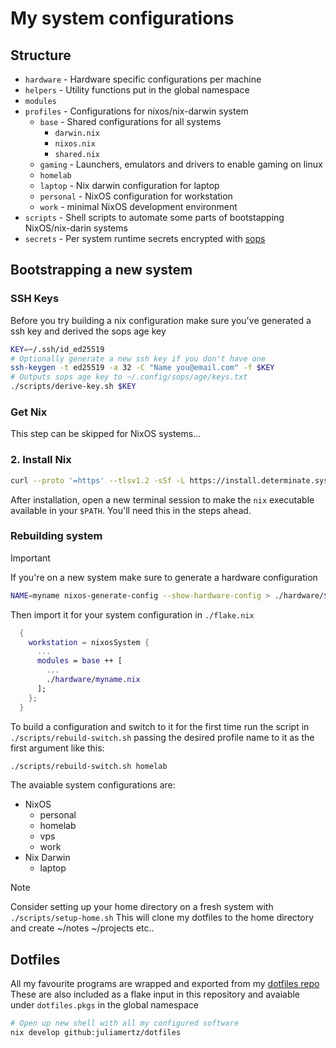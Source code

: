 # My system configurations

## Structure
- `hardware` - Hardware specific configurations per machine
- `helpers` - Utility functions put in the global namespace
- `modules` 
- `profiles` - Configurations for nixos/nix-darwin system
    - `base` - Shared configurations for all systems
        - `darwin.nix`
        - `nixos.nix`
        - `shared.nix`
    - `gaming` - Launchers, emulators and drivers to enable gaming on linux
    - `homelab`
    - `laptop` - Nix darwin configuration for laptop
    - `personal` - NixOS configuration for workstation
    - `work` - minimal NixOS development environment
- `scripts` - Shell scripts to automate some parts of bootstapping NixOS/nix-darin systems
- `secrets` - Per system runtime secrets encrypted with [sops](https://github.com/getsops/sops)

## Bootstrapping a new system

### SSH Keys

Before you try building a nix configuration make sure you've generated a ssh key and derived the sops age key

```sh
KEY=~/.ssh/id_ed25519
# Optionally generate a new ssh key if you don't have one
ssh-keygen -t ed25519 -a 32 -C "Name you@email.com" -f $KEY
# Outputs sops age key to ~/.config/sops/age/keys.txt
./scripts/derive-key.sh $KEY
```

### Get Nix

This step can be skipped for NixOS systems...


### 2. Install Nix

```sh
curl --proto '=https' --tlsv1.2 -sSf -L https://install.determinate.systems/nix | sh -s -- install
```
After installation, open a new terminal session to make the `nix` executable available in your `$PATH`. You'll need this in the steps ahead.

### Rebuilding system

> [!IMPORTANT]
> If you're on a new system make sure to generate a hardware configuration
>
> ```sh
> NAME=myname nixos-generate-config --show-hardware-config > ./hardware/$NAME.nix
> ```
> 
> Then import it for your system configuration in `./flake.nix`
> 
> ```nix
>   {
>     workstation = nixosSystem {
>       ...
>       modules = base ++ [
>         ...
>         ./hardware/myname.nix
>       ];
>     };
>   }
> ```

To build a configuration and switch to it for the first time run the script in `./scripts/rebuild-switch.sh`
passing the desired profile name to it as the first argument like this:

```sh
./scripts/rebuild-switch.sh homelab
```

The avaiable system configurations are:
- NixOS
    - personal
    - homelab
    - vps
    - work
- Nix Darwin
    - laptop

> [!NOTE]
> Consider setting up your home directory on a fresh system with `./scripts/setup-home.sh`
> This will clone my dotfiles to the home directory and create ~/notes ~/projects etc..

## Dotfiles

All my favourite programs are wrapped and exported from my [dotfiles repo](https://github.com/juliamertz/dotfiles) 
These are also included as a flake input in this repository and avaiable under `dotfiles.pkgs` in the global namespace

```sh
# Open up new shell with all my configured software
nix develop github:juliamertz/dotfiles
```
